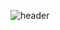 ![header](https://capsule-render.vercel.app/api?type=rounded&color=auto&animation=blinking&height=300&section=header&text=capsule%20render&fontSize=110)
